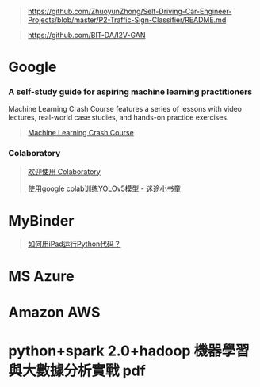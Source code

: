 

> https://github.com/ZhuoyunZhong/Self-Driving-Car-Engineer-Projects/blob/master/P2-Traffic-Sign-Classifier/README.md

> https://github.com/BIT-DA/I2V-GAN

# Google 
### A self-study guide for aspiring machine learning practitioners
Machine Learning Crash Course features a series of lessons with video lectures, real-world case studies, and hands-on practice exercises.
> [Machine Learning Crash Course](https://developers.google.com/machine-learning/crash-course/)

### Colaboratory
> [欢迎使用 Colaboratory](https://colab.research.google.com/?utm_source=scs-index#scrollTo=GJBs_flRovLc)
> 
> [使用google colab训练YOLOv5模型 - 迷途小书童](https://xugaoxiang.com/2020/11/01/google-colab-yolov5/)

# MyBinder
> [如何用iPad运行Python代码？](https://zhuanlan.zhihu.com/p/36830594)

# MS Azure

# Amazon AWS

# python+spark 2.0+hadoop 機器學習與大數據分析實戰 pdf
